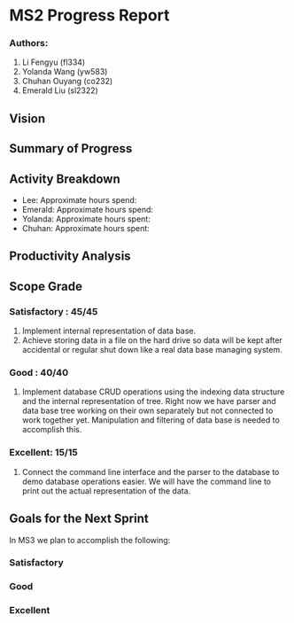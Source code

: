 # MS2 Progress Report

### Authors:
1. Li Fengyu (fl334)
2. Yolanda Wang (yw583)
3. Chuhan Ouyang (co232)
4. Emerald Liu (sl2322)

## Vision


## Summary of Progress


## Activity Breakdown
- Lee: Approximate hours spend:
- Emerald: Approximate hours spend:
- Yolanda: Approximate hours spent:
- Chuhan: Approximate hours spent:

## Productivity Analysis

## Scope Grade
### Satisfactory : 45/45
1. Implement internal representation of data base.
2. Achieve storing data in a file on the hard drive so data will be kept after accidental or regular shut down like a real data base managing system.


### Good : 40/40
1. Implement database CRUD operations using the indexing data structure and the internal representation of tree. Right now we have parser and data base tree working on their own separately but not connected to work together yet. Manipulation and filtering of data base is needed to accomplish this.

### Excellent: 15/15
1. Connect the command line interface and the parser to the database to demo database operations easier. We will have the command line to print out the actual representation of the data.

## Goals for the Next Sprint
In MS3 we plan to accomplish the following:
### Satisfactory

### Good

### Excellent
